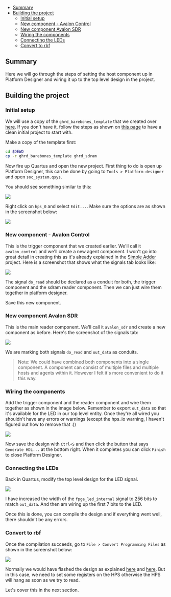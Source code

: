<!-- START doctoc generated TOC please keep comment here to allow auto update -->
<!-- DON'T EDIT THIS SECTION, INSTEAD RE-RUN doctoc TO UPDATE -->

- [Summary](#summary)
- [Building the project](#building-the-project)
  - [Initial setup](#initial-setup)
  - [New component - Avalon Control](#new-component---avalon-control)
  - [New component Avalon SDR](#new-component-avalon-sdr)
  - [Wiring the components](#wiring-the-components)
  - [Connecting the LEDs](#connecting-the-leds)
  - [Convert to rbf](#convert-to-rbf)

<!-- END doctoc generated TOC please keep comment here to allow auto update -->

<!-- START doctoc -->
<!-- END doctoc -->

## Summary

Here we will go through the steps of setting the host component up in Platform Designer and wiring it up to the top level design in the project.

## Building the project

### Initial setup

We will use a copy of the `ghrd_barebones_template` that we created over [here](./Simple-Hardware-Adder_-Initial-Project-Setup.md#create-a-backup-of-this-project). If you don't have it, follow the steps as shown on [this page](./Simple-Hardware-Adder_-Initial-Project-Setup.md) to have a clean initial project to start with.

Make a copy of the template first:

```bash
cd $DEWD
cp -r ghrd_barebones_template ghrd_sdram
```

Now fire up Quartus and open the new project. First thing to do is open up Platform Designer, this can be done by going to `Tools > Platform designer` and open `soc_system.qsys`.

You should see something similar to this:

![](images/stage1_pd1.png)

Right click on `hps_0` and select `Edit...`. Make sure the options are as shown in the screenshot below:

![](images/stage1_pd2.png)

### New component - Avalon Control

This is the trigger component that we created earlier. We'll call it `avalon_control` and we'll create a new agent component. I won't go into great detail in creating this as it's already explained in the [Simple Adder](./Simple-Hardware-Adder_-Custom-Avalon-MM-Components.md) project. Here is a screenshot that shows what the signals tab looks like:

![](images/avalon_control.png)

The signal `do_read` should be declared as a conduit for both, the trigger component and the sdram reader component. Then we can just wire them together in platform designer.

Save this new component.

### New component Avalon SDR

This is the main reader component. We'll call it `avalon_sdr` and create a new component as before. Here's the screenshot of the signals tab:

![](images/avalon_sdr.png)

We are marking both signals `do_read` and `out_data` as conduits.

> Note: We could have combined both components into a single component. A component can consist of multiple files and multiple hosts and agents within it. However I felt it's more convenient to do it this way.

### Wiring the components

Add the trigger component and the reader component and wire them together as shown in the image below. Remember to export `out_data` so that it's available for the LED in our top level entity. Once they're all wired you shouldn't have any errors or warnings (except the hps_io warning, I haven't figured out how to remove that :))

![](images/stage1_pd3.png)

Now save the design with `Ctrl+S` and then click the button that says `Generate HDL...` at the bottom right. When it completes you can click `Finish` to close Platform Designer.

### Connecting the LEDs

Back in Quartus, modify the top level design for the LED signal.

![](images/quartus_sdr1.png)

I have increased the width of the `fpga_led_internal` signal to 256 bits to match `out_data`. And then am wiring up the first 7 bits to the LED.

Once this is done, you can compile the design and if everything went well, there shouldn't be any errors.

### Convert to rbf

Once the compilation succeeds, go to `File > Convert Programming Files` as shown in the screenshot below:

![](images/convert_rbf.png)

Normally we would have flashed the design as explained [here](./Flash-FPGA-from-HPS-running-Linux.md) and [here](./Flash-FPGA-On-Boot-Up.md). But in this case, we need to set some registers on the HPS otherwise the HPS will hang as soon as we try to read.

Let's cover this in the next section.
